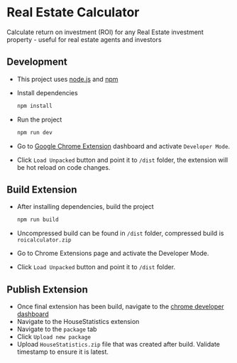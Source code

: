 # Real Estate Calculator

Calculate return on investment (ROI) for any Real Estate investment property - useful for real estate agents and investors

## Development

- This project uses [node.js](https://nodejs.org/en/) and [npm](https://www.npmjs.com/)
- Install dependencies

  ```sh
  npm install
  ```

- Run the project

  ```sh
  npm run dev
  ```

- Go to [Google Chrome Extension](chrome://extensions/) dashboard and activate  `Developer Mode`.
- Click `Load Unpacked` button and point it to `/dist` folder, the extension will be hot reload on code changes.

## Build Extension

- After installing dependencies, build the project

  ```sh
  npm run build
  ```

- Uncompressed build can be found in `/dist` folder, compressed build is `roicalculator.zip`
- Go to Chrome Extensions page and activate the Developer Mode.
- Click `Load Unpacked` button and point it to `/dist` folder.

## Publish Extension

- Once final extension has been build, navigate to the [chrome developer dashboard](https://chrome.google.com/webstore/developer/dashboard)
- Navigate to the HouseStatistics extension
- Navigate to the `package` tab
- Click `Upload new package`
- Upload `HouseStatistics.zip` file that was created after build.  Validate timestamp to ensure it is latest.
